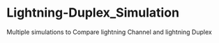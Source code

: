 # Lightning-Duplex_Simulation
Multiple simulations to Compare lightning Channel and lightning Duplex
